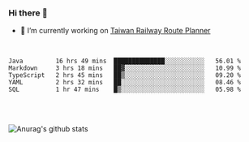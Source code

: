 ### Hi there 👋

- 🔭 I’m currently working on [Taiwan Railway Route Planner](https://github.com/Taiwan-Railway-Route-Planner)

<br/>

<!--START_SECTION:waka-->
```text
Java         16 hrs 49 mins  ██████████████░░░░░░░░░░░   56.01 % 
Markdown     3 hrs 18 mins   ██▓░░░░░░░░░░░░░░░░░░░░░░   10.99 % 
TypeScript   2 hrs 45 mins   ██▒░░░░░░░░░░░░░░░░░░░░░░   09.20 % 
YAML         2 hrs 32 mins   ██░░░░░░░░░░░░░░░░░░░░░░░   08.46 % 
SQL          1 hr 47 mins    █▒░░░░░░░░░░░░░░░░░░░░░░░   05.98 % 
```
<!--END_SECTION:waka-->

<br/>
<br/>

![Anurag's github stats](https://github-readme-stats.vercel.app/api?username=DepickereSven&show_icons=true&theme=tokyonight)



<!--
**DepickereSven/DepickereSven** is a ✨ _special_ ✨ repository because its `README.md` (this file) appears on your GitHub profile.

Here are some ideas to get you started:

- 🔭 I’m currently working on ...
- 🌱 I’m currently learning ...
- 👯 I’m looking to collaborate on ...
- 🤔 I’m looking for help with ...
- 💬 Ask me about ...
- 📫 How to reach me: ...
- 😄 Pronouns: ...
- ⚡ Fun fact: ...
-->
